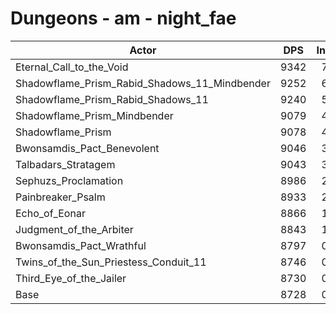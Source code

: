 # Dungeons - am - night_fae
| Actor | DPS | Increase |
|---|:---:|:---:|
|Eternal_Call_to_the_Void|9342|7.03%|
|Shadowflame_Prism_Rabid_Shadows_11_Mindbender|9252|6.00%|
|Shadowflame_Prism_Rabid_Shadows_11|9240|5.87%|
|Shadowflame_Prism_Mindbender|9079|4.02%|
|Shadowflame_Prism|9078|4.01%|
|Bwonsamdis_Pact_Benevolent|9046|3.64%|
|Talbadars_Stratagem|9043|3.61%|
|Sephuzs_Proclamation|8986|2.96%|
|Painbreaker_Psalm|8933|2.35%|
|Echo_of_Eonar|8866|1.58%|
|Judgment_of_the_Arbiter|8843|1.32%|
|Bwonsamdis_Pact_Wrathful|8797|0.79%|
|Twins_of_the_Sun_Priestess_Conduit_11|8746|0.21%|
|Third_Eye_of_the_Jailer|8730|0.02%|
|Base|8728|0.00%|
